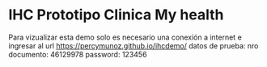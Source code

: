 # IHC Prototipo Clinica My health
Para vizualizar esta demo solo es necesario una conexión a internet e ingresar al url
https://percymunoz.github.io/ihcdemo/
datos de prueba:
nro documento: 46129978
password: 123456
